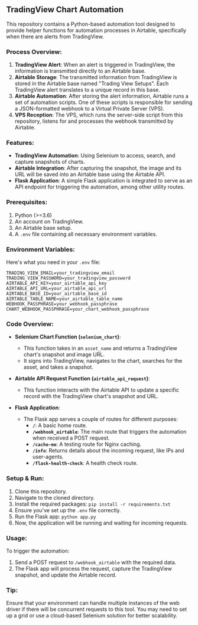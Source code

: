 ## TradingView Chart Automation

This repository contains a Python-based automation tool designed to provide helper functions for automation processes in Airtable, specifically when there are alerts from TradingView.

### Process Overview:

1. **TradingView Alert**: When an alert is triggered in TradingView, the information is transmitted directly to an Airtable base.
2. **Airtable Storage**: The transmitted information from TradingView is stored in the Airtable base named "Trading View Setups". Each TradingView alert translates to a unique record in this base.
3. **Airtable Automation**: After storing the alert information, Airtable runs a set of automation scripts. One of these scripts is responsible for sending a JSON-formatted webhook to a Virtual Private Server (VPS).
4. **VPS Reception**: The VPS, which runs the server-side script from this repository, listens for and processes the webhook transmitted by Airtable.

### Features:

- **TradingView Automation**: Using Selenium to access, search, and capture snapshots of charts.
- **Airtable Integration**: After capturing the snapshot, the image and its URL will be saved into an Airtable base using the Airtable API.
- **Flask Application**: A simple Flask application is integrated to serve as an API endpoint for triggering the automation, among other utility routes.

### Prerequisites:

1. Python (>=3.6)
2. An account on TradingView.
3. An Airtable base setup.
4. A `.env` file containing all necessary environment variables.

### Environment Variables:

Here's what you need in your `.env` file:

```env
TRADING_VIEW_EMAIL=your_tradingview_email
TRADING_VIEW_PASSWORD=your_tradingview_password
AIRTABLE_API_KEY=your_airtable_api_key
AIRTABLE_API_URL=your_airtable_api_url
AIRTABLE_BASE_ID=your_airtable_base_id
AIRTABLE_TABLE_NAME=your_airtable_table_name
WEBHOOK_PASSPHRASE=your_webhook_passphrase
CHART_WEBHOOK_PASSPHRASE=your_chart_webhook_passphrase
```

### Code Overview:

- **Selenium Chart Function (`selenium_chart`)**:
  - This function takes in an `asset_name` and returns a TradingView chart's snapshot and image URL.
  - It signs into TradingView, navigates to the chart, searches for the asset, and takes a snapshot.
  
- **Airtable API Request Function (`airtable_api_request`)**:
  - This function interacts with the Airtable API to update a specific record with the TradingView chart's snapshot and URL.
  
- **Flask Application**:
  - The Flask app serves a couple of routes for different purposes:
    - **`/`**: A basic home route.
    - **`/webhook_airtable`**: The main route that triggers the automation when received a POST request.
    - **`/cache-me`**: A testing route for Nginx caching.
    - **`/info`**: Returns details about the incoming request, like IPs and user-agents.
    - **`/flask-health-check`**: A health check route.

### Setup & Run:

1. Clone this repository.
2. Navigate to the cloned directory.
3. Install the required packages: `pip install -r requirements.txt`
4. Ensure you've set up the `.env` file correctly.
5. Run the Flask app: `python app.py`
6. Now, the application will be running and waiting for incoming requests.

### Usage:

To trigger the automation:

1. Send a POST request to `/webhook_airtable` with the required data.
2. The Flask app will process the request, capture the TradingView snapshot, and update the Airtable record.

### Tip:

Ensure that your environment can handle multiple instances of the web driver if there will be concurrent requests to this tool. You may need to set up a grid or use a cloud-based Selenium solution for better scalability.

